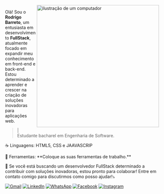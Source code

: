 <img src="https://raw.githubusercontent.com/MicaelliMedeiros/micaellimedeiros/master/image/computer-illustration.png" alt="ilustração de um computador" min-width="400px" max-width="400px" width="400px" align="right">

<p align="left"> 
  Olá! Sou o <strong>Rodrigo Barreto</strong>, um entusiasta em desenvolvimento <strong>FullStack</strong>, atualmente focado em expandir meu conhecimento em front-end e back-end.
  Estou determinado a aprender e crescer na criação de soluções inovadoras para aplicações web.
  
>|<br>
  Estudante bacharel em Engenharia de Software.
</p>

<p align="left">
  ☕ Linguagens: HTML5, CSS e JAAVASCRIP
</p>

<p align="left">
  💼 Ferramentas: **Coloque as suas ferramentas de trabalho.**
</p>

<p align="left">
  💌 Se você está buscando um desenvolvedor FullStack determinado a contribuir com soluções inovadoras, estou pronto para colaborar! Entre em contato comigo para discutirmos como posso ajudar!⤵️
</p>

<p align="left">
  <a href="#" title="Gmail">
  <img src="https://img.shields.io/badge/-Gmail-FF0000?style=flat-square&labelColor=FF0000&logo=gmail&logoColor=white&link=rodrigobdias" alt="Gmail"/></a>
  <a href="#" title="LinkedIn">
  <img src="https://img.shields.io/badge/-Linkedin-0e76a8?style=flat-square&logo=Linkedin&logoColor=white&link=www.linkedin.com/in/rodrigo-barreto-43703b280" alt="LinkedIn"/></a>
  <a href="#" title="WhatsApp">
  <img src="https://img.shields.io/badge/-WhatsApp-25d366?style=flat-square&labelColor=25d366&logo=whatsapp&logoColor=white&link=API-DO-SEU-WHATSAPP" alt="WhatsApp"/></a>
  <a href="#" title="Facebook">
  <img src="https://img.shields.io/badge/-Facebook-3b5998?style=flat-square&labelColor=3b5998&logo=facebook&logoColor=white&link=LINK-DO-SEU-FACEBOOK" alt="Facebook"/></a>
  <a href="#" title="Instagram">
  <img src="https://img.shields.io/badge/-Instagram-DF0174?style=flat-square&labelColor=DF0174&logo=instagram&logoColor=white&link=https://www.instagram.com/rodrigo_dsgn_?igsh=MTF6enJ0NDBlajMzNQ==" alt="Instagram"/></a>
</p>


